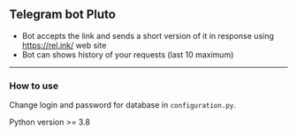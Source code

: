 ## Telegram bot Pluto
* Bot accepts the link and sends a short version of it in response using https://rel.ink/ web site
* Bot can shows history of your requests (last 10 maximum)

--- 
 ### How to use
 Change login and password for database in `configuration.py`. 
 
 Python version >= 3.8